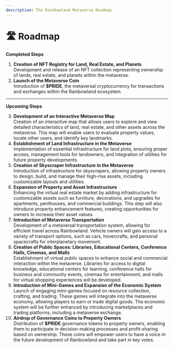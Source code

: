 ```yaml
---
description: The Rainbowland Metaverse Roadmap
---
```


# 🛣️ Roadmap

**Completed Steps**

1. **Creation of NFT Registry for Land, Real Estate, and Planets**\
   Development and release of an NFT collection representing ownership of lands, real estate, and planets within the metaverse.
2. **Launch of the Metaverse Coin**\
   Introduction of **$PRIDE**, the metaversal cryptocurrency for transactions and exchanges within the Rainbowland ecosystem.

***

**Upcoming Steps**

3. **Development of an Interactive Metaverse Map**\
   Creation of an interactive map that allows users to explore and view detailed characteristics of land, real estate, and other assets across the metaverse. This map will enable users to evaluate property values, locate other users, and identify key landmarks.
4. **Establishment of Land Infrastructure in the Metaverse**\
   Implementation of essential infrastructure for land plots, ensuring proper access, management tools for landowners, and integration of utilities for future property developments.
5. **Creation of Skyscraper Infrastructure in the Metaverse**\
   Introduction of infrastructure for skyscrapers, allowing property owners to design, build, and manage their high-rise assets, including customizable layouts and utilities.
6. **Expansion of Property and Asset Infrastructure**\
   Enhancing the virtual real estate market by adding infrastructure for customizable assets such as furniture, decorations, and upgrades for apartments, penthouses, and commercial buildings. This step will also introduce property enhancement features, creating opportunities for owners to increase their asset values.
7. **Introduction of Metaverse Transportation**\
   Development of a metaversal transportation system, allowing for efficient travel across Rainbowland. Vehicle owners will gain access to a variety of transport options, such as cars, hovercrafts, and personal spacecrafts for interplanetary movement.
8. **Creation of Public Spaces: Libraries, Educational Centers, Conference Halls, Cinemas, and Malls**\
   Establishment of virtual public spaces to enhance social and commercial interaction within the metaverse. Libraries for access to digital knowledge, educational centers for learning, conference halls for business and community events, cinemas for entertainment, and malls for virtual shopping experiences will be developed.
9. **Introduction of Mini-Games and Expansion of the Economic System**\
   Launch of engaging mini-games focused on resource collection, crafting, and trading. These games will integrate into the metaverse economy, allowing players to earn or trade digital goods. The economic system will be further enhanced by introducing marketplaces and trading platforms, including a metaverse exchange.
10. **Airdrop of Governance Coins to Property Owners**\
    Distribution of **$PRIDE** governance tokens to property owners, enabling them to participate in decision-making processes and profit-sharing based on ownership. These coins will empower users to have a voice in the future development of Rainbowland and take part in key votes.
